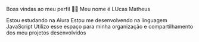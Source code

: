 Boas vindas ao meu perfil 💙💙
Meu nome é LUcas Matheus

Estou estudando na Alura
Estou me desenvolvendo na linguagem JavaScript
Utilizo esse espaço para minha organização e compartilhamento dos meu projetos desenvolvidos
